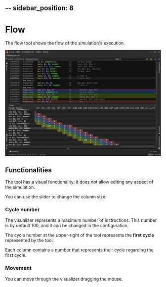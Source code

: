 -- sidebar_position: 8
---

# Flow

The flow tool shows the flow of the simulation's execution.

![Flow](/img/docs/nodes/flow.png)

## Functionalities

The tool has a visual functionality: it does not allow editing any aspect of the simulation.

You can use the slider to change the column size.

### Cycle number

The visualizer represents a maximum number of instructions. This number is by default 100, and it can be changed in the
configuration.

The cycle number at the upper-right of the tool represents the **first cycle** represented by the tool.

Each column contains a number that represents their cycle regarding the first cycle.

### Movement

You can move through the visualizer dragging the mouse.